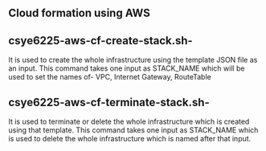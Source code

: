 ## Cloud formation using AWS

## csye6225-aws-cf-create-stack.sh-
It is used to create the whole infrastructure using the template JSON file as an input. This command takes one input as STACK_NAME which will be used to set the names of- VPC, Internet Gateway, RouteTable

## csye6225-aws-cf-terminate-stack.sh-
It is used to terminate or delete the whole infrastructure which is created using that template. This command takes one input as STACK_NAME which is used to delete the whole infrastructure which is named after that input.
